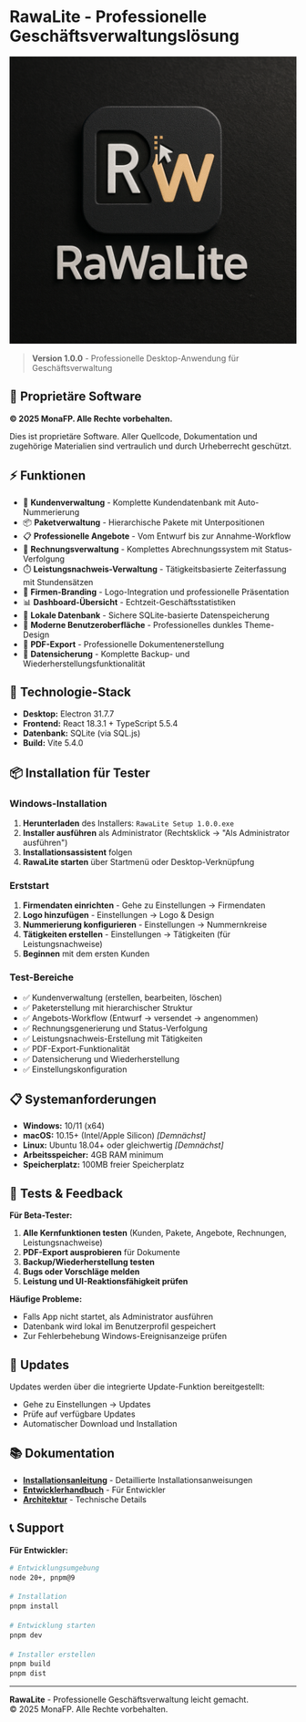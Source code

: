 # RawaLite - Professionelle Geschäftsverwaltungslösung

![RawaLite Logo](assets/rawalite-logo.png)

> **Version 1.0.0** - Professionelle Desktop-Anwendung für Geschäftsverwaltung

## 🏢 **Proprietäre Software**

**© 2025 MonaFP. Alle Rechte vorbehalten.**

Dies ist proprietäre Software. Aller Quellcode, Dokumentation und zugehörige Materialien sind vertraulich und durch Urheberrecht geschützt.

## ⚡ **Funktionen**

- 👥 **Kundenverwaltung** - Komplette Kundendatenbank mit Auto-Nummerierung
- 📦 **Paketverwaltung** - Hierarchische Pakete mit Unterpositionen
- 📋 **Professionelle Angebote** - Vom Entwurf bis zur Annahme-Workflow
- 🧾 **Rechnungsverwaltung** - Komplettes Abrechnungssystem mit Status-Verfolgung
- ⏱️ **Leistungsnachweis-Verwaltung** - Tätigkeitsbasierte Zeiterfassung mit Stundensätzen
- 🏢 **Firmen-Branding** - Logo-Integration und professionelle Präsentation
- 📊 **Dashboard-Übersicht** - Echtzeit-Geschäftsstatistiken
- 💾 **Lokale Datenbank** - Sichere SQLite-basierte Datenspeicherung
- 🎨 **Moderne Benutzeroberfläche** - Professionelles dunkles Theme-Design
- 📄 **PDF-Export** - Professionelle Dokumentenerstellung
- 🔄 **Datensicherung** - Komplette Backup- und Wiederherstellungsfunktionalität

## 🚀 **Technologie-Stack**

- **Desktop:** Electron 31.7.7
- **Frontend:** React 18.3.1 + TypeScript 5.5.4
- **Datenbank:** SQLite (via SQL.js)
- **Build:** Vite 5.4.0

## 📦 **Installation für Tester**

### **Windows-Installation**

1. **Herunterladen** des Installers: `RawaLite Setup 1.0.0.exe`
2. **Installer ausführen** als Administrator (Rechtsklick → "Als Administrator ausführen")
3. **Installationsassistent** folgen
4. **RawaLite starten** über Startmenü oder Desktop-Verknüpfung

### **Erststart**

1. **Firmendaten einrichten** - Gehe zu Einstellungen → Firmendaten
2. **Logo hinzufügen** - Einstellungen → Logo & Design
3. **Nummerierung konfigurieren** - Einstellungen → Nummernkreise
4. **Tätigkeiten erstellen** - Einstellungen → Tätigkeiten (für Leistungsnachweise)
5. **Beginnen** mit dem ersten Kunden

### **Test-Bereiche**

- ✅ Kundenverwaltung (erstellen, bearbeiten, löschen)
- ✅ Paketerstellung mit hierarchischer Struktur
- ✅ Angebots-Workflow (Entwurf → versendet → angenommen)
- ✅ Rechnungsgenerierung und Status-Verfolgung
- ✅ Leistungsnachweis-Erstellung mit Tätigkeiten
- ✅ PDF-Export-Funktionalität
- ✅ Datensicherung und Wiederherstellung
- ✅ Einstellungskonfiguration

## 📋 **Systemanforderungen**

- **Windows:** 10/11 (x64)
- **macOS:** 10.15+ (Intel/Apple Silicon) *[Demnächst]*
- **Linux:** Ubuntu 18.04+ oder gleichwertig *[Demnächst]*
- **Arbeitsspeicher:** 4GB RAM minimum
- **Speicherplatz:** 100MB freier Speicherplatz

## 🐛 **Tests & Feedback**

**Für Beta-Tester:**

1. **Alle Kernfunktionen testen** (Kunden, Pakete, Angebote, Rechnungen, Leistungsnachweise)
2. **PDF-Export ausprobieren** für Dokumente
3. **Backup/Wiederherstellung testen** 
4. **Bugs oder Vorschläge melden**
5. **Leistung und UI-Reaktionsfähigkeit prüfen**

**Häufige Probleme:**
- Falls App nicht startet, als Administrator ausführen
- Datenbank wird lokal im Benutzerprofil gespeichert
- Zur Fehlerbehebung Windows-Ereignisanzeige prüfen

## 🔄 **Updates**

Updates werden über die integrierte Update-Funktion bereitgestellt:
- Gehe zu Einstellungen → Updates
- Prüfe auf verfügbare Updates
- Automatischer Download und Installation

## 📚 **Dokumentation**

- **[Installationsanleitung](docs/INSTALL.md)** - Detaillierte Installationsanweisungen
- **[Entwicklerhandbuch](docs/DEV_GUIDE.md)** - Für Entwickler
- **[Architektur](docs/ARCHITEKTUR.md)** - Technische Details

## 📞 **Support**

**Für Entwickler:**
```bash
# Entwicklungsumgebung
node 20+, pnpm@9

# Installation
pnpm install

# Entwicklung starten
pnpm dev

# Installer erstellen
pnpm build
pnpm dist
```

---

**RawaLite** - Professionelle Geschäftsverwaltung leicht gemacht.  
© 2025 MonaFP. Alle Rechte vorbehalten.
